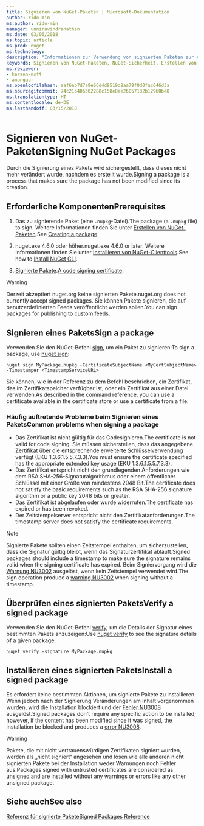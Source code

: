 ```yaml
---
title: Signieren von NuGet-Paketen | Microsoft-Dokumentation
author: rido-min
ms.author: rido-min
manager: unniravindranathan
ms.date: 03/06/2018
ms.topic: article
ms.prod: nuget
ms.technology: 
description: "Informationen zur Verwendung von signierten Paketen zur Aktivierung der Integritätsüberprüfung des Inhalts."
keywords: Signieren von NuGet-Paketen, NuGet-Sicherheit, Erstellen von signierten Paketen
ms.reviewer:
- karann-msft
- anangaur
ms.openlocfilehash: aaf6ab7d7a9e66d4d9519d8aa79f0d0fac646d3a
ms.sourcegitcommit: 74c21b406302288c158e8ae26057132b12960be8
ms.translationtype: HT
ms.contentlocale: de-DE
ms.lasthandoff: 03/15/2018
---
```

# <a name="signing-nuget-packages"></a><span data-ttu-id="31a72-104">Signieren von NuGet-Paketen</span><span class="sxs-lookup"><span data-stu-id="31a72-104">Signing NuGet Packages</span></span>

<span data-ttu-id="31a72-105">Durch die Signierung eines Pakets wird sichergestellt, dass dieses nicht mehr verändert wurde, nachdem es erstellt wurde.</span><span class="sxs-lookup"><span data-stu-id="31a72-105">Signing a package is a process that makes sure the package has not been modified since its creation.</span></span>

## <a name="prerequisites"></a><span data-ttu-id="31a72-106">Erforderliche Komponenten</span><span class="sxs-lookup"><span data-stu-id="31a72-106">Prerequisites</span></span>

1. <span data-ttu-id="31a72-107">Das zu signierende Paket (eine `.nupkg`-Datei).</span><span class="sxs-lookup"><span data-stu-id="31a72-107">The package (a `.nupkg` file) to sign.</span></span> <span data-ttu-id="31a72-108">Weitere Informationen finden Sie unter [Erstellen von NuGet-Paketen](creating-a-package.md).</span><span class="sxs-lookup"><span data-stu-id="31a72-108">See [Creating a package](creating-a-package.md).</span></span>

1. <span data-ttu-id="31a72-109">nuget.exe 4.6.0 oder höher.</span><span class="sxs-lookup"><span data-stu-id="31a72-109">nuget.exe 4.6.0 or later.</span></span> <span data-ttu-id="31a72-110">Weitere Informationen finden Sie unter [Installieren von NuGet-Clienttools](../install-nuget-client-tools.md#nugetexe-cli).</span><span class="sxs-lookup"><span data-stu-id="31a72-110">See how to [Install NuGet CLI](../install-nuget-client-tools.md#nugetexe-cli).</span></span>

1. <span data-ttu-id="31a72-111">[Signierte Pakete](../reference/signed-packages-reference.md#get-a-code-signing-certificate).</span><span class="sxs-lookup"><span data-stu-id="31a72-111">[A code signing certificate](../reference/signed-packages-reference.md#get-a-code-signing-certificate).</span></span>

> [!Warning]
> <span data-ttu-id="31a72-112">Derzeit akzeptiert nuget.org keine signierten Pakete.</span><span class="sxs-lookup"><span data-stu-id="31a72-112">nuget.org does not currently accept signed packages.</span></span> <span data-ttu-id="31a72-113">Sie können Pakete signieren, die auf benutzerdefinierten Feeds veröffentlicht werden sollen.</span><span class="sxs-lookup"><span data-stu-id="31a72-113">You can sign packages for publishing to custom feeds.</span></span>

## <a name="sign-a-package"></a><span data-ttu-id="31a72-114">Signieren eines Pakets</span><span class="sxs-lookup"><span data-stu-id="31a72-114">Sign a package</span></span>

<span data-ttu-id="31a72-115">Verwenden Sie den NuGet-Befehl [sign](../tools/cli-ref-sign.md), um ein Paket zu signieren:</span><span class="sxs-lookup"><span data-stu-id="31a72-115">To sign a package, use [nuget sign](../tools/cli-ref-sign.md):</span></span>

```cli
nuget sign MyPackage.nupkg -CertificateSubjectName <MyCertSubjectName> -Timestamper <TimestampServiceURL>
```

<span data-ttu-id="31a72-116">Sie können, wie in der Referenz zu dem Befehl beschrieben, ein Zertifikat, das im Zertifikatspeicher verfügbar ist, oder ein Zertifikat aus einer Datei verwenden.</span><span class="sxs-lookup"><span data-stu-id="31a72-116">As described in the command reference, you can use a certificate available in the certificate store or use a certificate from a file.</span></span>

### <a name="common-problems-when-signing-a-package"></a><span data-ttu-id="31a72-117">Häufig auftretende Probleme beim Signieren eines Pakets</span><span class="sxs-lookup"><span data-stu-id="31a72-117">Common problems when signing a package</span></span>

- <span data-ttu-id="31a72-118">Das Zertifikat ist nicht gültig für das Codesignieren.</span><span class="sxs-lookup"><span data-stu-id="31a72-118">The certificate is not valid for code signing.</span></span> <span data-ttu-id="31a72-119">Sie müssen sicherstellen, dass das angegebene Zertifikat über die entsprechende erweiterte Schlüsselverwendung verfügt (EKU 1.3.6.1.5.5.7.3.3).</span><span class="sxs-lookup"><span data-stu-id="31a72-119">You must ensure the certificate specified has the appropriate extended key usage (EKU 1.3.6.1.5.5.7.3.3).</span></span>
- <span data-ttu-id="31a72-120">Das Zertifikat entspricht nicht den grundlegenden Anforderungen wie dem RSA SHA-256-Signaturalgorithmus oder einem öffentlicher Schlüssel mit einer Größe von mindestens 2048 Bit.</span><span class="sxs-lookup"><span data-stu-id="31a72-120">The certificate does not satisfy the basic requirements such as the RSA SHA-256 signature algorithm or a public key 2048 bits or greater.</span></span>
- <span data-ttu-id="31a72-121">Das Zertifikat ist abgelaufen oder wurde widerrufen.</span><span class="sxs-lookup"><span data-stu-id="31a72-121">The certificate has expired or has been revoked.</span></span>
- <span data-ttu-id="31a72-122">Der Zeitstempelserver entspricht nicht den Zertifikatanforderungen.</span><span class="sxs-lookup"><span data-stu-id="31a72-122">The timestamp server does not satisfy the certificate requirements.</span></span>

> [!Note]
> <span data-ttu-id="31a72-123">Signierte Pakete sollten einen Zeitstempel enthalten, um sicherzustellen, dass die Signatur gültig bleibt, wenn das Signaturzertifikat abläuft.</span><span class="sxs-lookup"><span data-stu-id="31a72-123">Signed packages should include a timestamp to make sure the signature remains valid when the signing certificate has expired.</span></span> <span data-ttu-id="31a72-124">Beim Signiervorgang wird die [Warnung NU3002](../reference/Errors-and-Warnings.md#nu3002) ausgelöst, wenn kein Zeitstempel verwendet wird.</span><span class="sxs-lookup"><span data-stu-id="31a72-124">The sign operation produce a [warning NU3002](../reference/Errors-and-Warnings.md#nu3002) when signing without a timestamp.</span></span>

## <a name="verify-a-signed-package"></a><span data-ttu-id="31a72-125">Überprüfen eines signierten Pakets</span><span class="sxs-lookup"><span data-stu-id="31a72-125">Verify a signed package</span></span>

<span data-ttu-id="31a72-126">Verwenden Sie den NuGet-Befehl [verify](../tools/cli-ref-verify.md), um die Details der Signatur eines bestimmten Pakets anzuzeigen:</span><span class="sxs-lookup"><span data-stu-id="31a72-126">Use [nuget verify](../tools/cli-ref-verify.md) to see the signature details of a given package:</span></span>

```cli
nuget verify -signature MyPackage.nupkg
```

## <a name="install-a-signed-package"></a><span data-ttu-id="31a72-127">Installieren eines signierten Pakets</span><span class="sxs-lookup"><span data-stu-id="31a72-127">Install a signed package</span></span>

<span data-ttu-id="31a72-128">Es erfordert keine bestimmten Aktionen, um signierte Pakete zu installieren. Wenn jedoch nach der Signierung Veränderungen am Inhalt vorgenommen wurden, wird die Installation blockiert und der [Fehler NU3008](../reference/Errors-and-Warnings.md#nu3008) ausgelöst.</span><span class="sxs-lookup"><span data-stu-id="31a72-128">Signed packages don't require any specific action to be installed; however, if the content has been modified since it was signed, the installation be blocked and produces a [error NU3008](../reference/Errors-and-Warnings.md#nu3008).</span></span>

> [!Warning]
> <span data-ttu-id="31a72-129">Pakete, die mit nicht vertrauenswürdigen Zertifikaten signiert wurden, werden als „nicht signiert“ angesehen und lösen wie alle anderen nicht signierten Pakete bei der Installation weder Warnungen noch Fehler aus.</span><span class="sxs-lookup"><span data-stu-id="31a72-129">Packages signed with untrusted certificates are considered as unsigned and are installed without any warnings or errors like any other unsigned package.</span></span>

## <a name="see-also"></a><span data-ttu-id="31a72-130">Siehe auch</span><span class="sxs-lookup"><span data-stu-id="31a72-130">See also</span></span>

[<span data-ttu-id="31a72-131">Referenz für signierte Pakete</span><span class="sxs-lookup"><span data-stu-id="31a72-131">Signed Packages Reference</span></span>](../reference/Signed-Packages-Reference.md)
